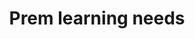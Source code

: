 ---
area: Communication Skills, calgary-cambridge-model
category: 05 - Calgary Cambridge Workshop
title: Prem learning needs 
description: Prem learning needs 
audio: /assets/audio/5 - Calgary Cambridge Workshop - Introducing the Participants & Establishing their Learing Needs - Prem learning needs - MQ.mp3
article: 
www: 
keywords: Calgary, Cambridge, Model
youtube: 
soundcloud: 
duration: 2m 37s
---